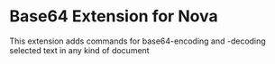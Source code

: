 # Base64 Extension for Nova

This extension adds commands for base64-encoding and -decoding selected text in any kind of document
